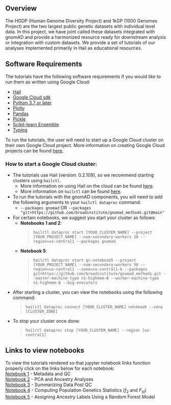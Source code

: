 ## Overview

The HGDP (Human Genome Diversity Project) and 1kGP (1000 Genomes Project) are the two largest public genetic datasets with individual level data. In this project, we have joint called these datasets integrated with gnomAD and provide a harmonized resource ready for downstream analysis or integration with custom datasets. We provide a set of tutorials of our analyses implemented primarily in Hail as educational resources.

## Software Requirements

The tutorials have the following software requirements if you would like to run them as written using Google Cloud:
- [Hail](https://hail.is/#install)
- [Google Cloud sdk](https://cloud.google.com/sdk/docs/install)
- [Python 3.7 or later](https://www.python.org/downloads/)
- [Plotly](https://plotly.com/python/getting-started/)
- [Pandas](https://pandas.pydata.org/getting_started.html)
- [Pickle](https://docs.python.org/3/library/pickle.html#module-pickle)
- [Scikit-learn Ensemble](https://scikit-learn.org/stable/modules/ensemble.html)
- [Typing](https://docs.python.org/3/library/typing.html)

To run the tutorials, the user will need to start up a Google Cloud cluster on their own Google Cloud project. More information on creating Google Cloud projects can be found [here](https://cloud.google.com/resource-manager/docs/creating-managing-projects).

### How to start a Google Cloud cluster:
- The tutorials use Hail (version: 0.2.109), so we recommend starting clusters using `hailctl`. 
    - More information on using Hail on the cloud can be found [here](https://hail.is/docs/0.2/hail_on_the_cloud.html).
    -  More information on `hailctl` can be found [here](https://hail.is/docs/0.2/cloud/google_cloud.html#hailctl-dataproc). 
- To run the tutorials with the gnomAD components, you will need to add the following arguments to your `hailctl dataproc` command:
    - `--packages gnomad` OR `--packages "git+https://github.com/broadinstitute/gnomad_methods.git@main"`
- For certain notebooks, we suggest you start your cluster as follows:
    - **Notebooks 1 and 2**: 
        >`hailctl dataproc start [YOUR_CLUSTER_NAME] --project [YOUR_PROJECT_NAME] --num-secondary-workers 20 --region=us-central1 --packages gnomad` 
    - **Notebook 5**:
        >`hailctl dataproc start qc-notebook5 --project [YOUR_PROJECT_NAME] --num-secondary-workers 50 --region=us-central1 --zone=us-central1-b --packages git+https://github.com/broadinstitute/gnomad_methods.git --master-machine-type n1-highmem-8 --worker-machine-type n1-highmem-8 --big-executors`
- After starting a cluster, you can view the notebooks using the following command:
    >`hailctl dataproc connect [YOUR_CLUSTER_NAME] notebook --zone [CLUSTER_ZONE]`
- To stop your cluster once done:
    >`hailctl dataproc stop [YOUR_CLUSTER_NAME] --region [us-central1]`

## Links to view notebooks
To view the tutorials rendered so that jupyter notebook links function properly click on the links below for each notebook:
<br>[Notebook 1](https://nbviewer.org/github/atgu/hgdp_tgp/blob/master/tutorials/nb1.ipynb) - Metadata and QC
<br>[Notebook 2](https://nbviewer.org/github/atgu/hgdp_tgp/blob/master/tutorials/nb2.ipynb) - PCA and Ancestry Analyses
<br>[Notebook 3](https://nbviewer.org/github/atgu/hgdp_tgp/blob/master/tutorials/nb3.ipynb) - Summarizing Data Post QC
<br>[Notebook 4](https://nbviewer.org/github/atgu/hgdp_tgp/blob/master/tutorials/nb4.ipynb) - Computing Population Genetics Statistics (<em>f</em><sub>2</sub> and <em>F</em><sub>st</sub>)
<br>[Notebook 5](https://nbviewer.org/github/atgu/hgdp_tgp/blob/master/tutorials/nb5.ipynb) - Assigning Ancestry Labels Using a Random Forest Model